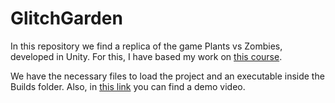 # GlitchGarden
In this repository we find a replica of the game Plants vs Zombies, developed in Unity. For this, I have based my work on [this course](https://www.udemy.com/course/unitycourse/).

We have the necessary files to load the project and an executable inside the Builds folder. Also, in [this link](https://www.youtube.com/watch?v=3CKfu3q18XU&list=PLoUOv_yCOVC764tZBDVVVvnuVygZ0iRph&index=3) you can find a demo video. 
